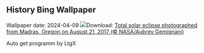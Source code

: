 ## History Bing Wallpaper
Wallpaper date: 2024-04-09
![](https://www.bing.com/th?id=OHR.SolarEclipseOregon_EN-CA9605067136_UHD.jpg&w=1000)Download: [Total solar eclipse photographed from Madras, Oregon on August 21, 2017 (© NASA/Aubrey Gemignani)](https://www.bing.com/th?id=OHR.SolarEclipseOregon_EN-CA9605067136_UHD.jpg)

Auto get programm by LtgX
